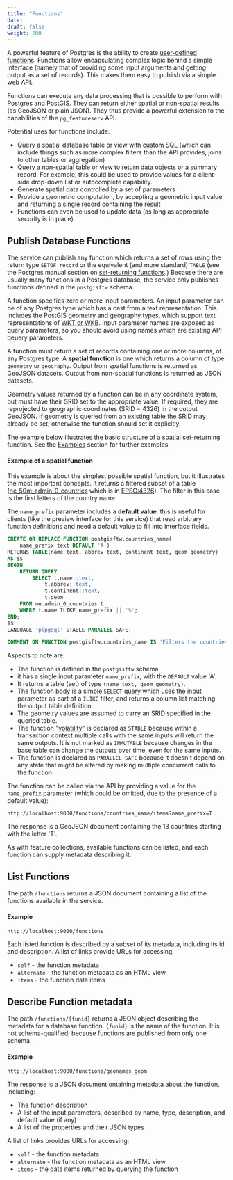 ```yaml
---
title: "Functions"
date:
draft: false
weight: 200
---
```


A powerful feature of Postgres is the ability to create
[user-defined functions](https://www.postgresql.org/docs/current/xfunc.html).
Functions allow encapsulating complex logic behind a simple
interface (namely that of providing some input arguments
and getting output as a set of records).
This makes them easy to publish via a simple web API.

Functions can execute any data processing that is
possible to perform with Postgres and PostGIS.
They can return either spatial or non-spatial results
(as GeoJSON or plain JSON).
They thus provide a powerful extension to the capabilities of
the `pg_featureserv` API.

Potential uses for functions include:

* Query a spatial database table or view with custom SQL
  (which can include things such as more complex filters than the API provides,
  joins to other tables or aggregation)
* Query a non-spatial table or view to return data objects or a summary record.
  For example, this could be used to provide values for a client-side drop-down list or autocomplete capability.
* Generate spatial data controlled by a set of parameters
* Provide a geometric computation,
  by accepting a geometric input value and returning a single record containing the result
* Functions can even be used to update data (as long as appropriate security is in place).

## Publish Database Functions

The service can publish any function which returns a set of rows
using the return type `SETOF record`
or the equivalent (and more standard) `TABLE`
(see the Postgres manual section on [set-returning functions](https://www.postgresql.org/docs/current/xfunc-sql.html#XFUNC-SQL-FUNCTIONS-RETURNING-SET).)
Because there are usually many functions in a Postgres database,
the service only publishes functions defined in the `postgisftw` schema.

A function specifies zero or more input parameters.
An input parameter can be of any Postgres type
which has a cast from a text representation.  This includes the PostGIS geometry
and geography types, which support text representations of
[WKT or WKB](https://postgis.net/docs/manual-3.0/using_postgis_dbmanagement.html#OpenGISWKBWKT).
Input parameter names are exposed as query parameters,
so you should avoid using names which are existing API qeuery parameters.

A function must return a set of records containing one or more
columns, of any Postgres type.
A **spatial function** is one which returns a column of type `geometry` or `geography`.
Output from spatial functions is returned as GeoJSON datasets.
Output from non-spatial functions is returned as JSON datasets.

Geometry values returned by a function can be in any coordinate system,
but must have their SRID set to the appropriate value.
If required, they are reprojected to geographic coordinates (SRID = 4326) in the output GeoJSON.
If geometry is queried from an existing table the SRID may already be set;
otherwise the function should set it explicitly.

The example below illustrates
the basic structure of a spatial set-returning function.
See the [Examples](/examples/) section for further examples.

#### Example of a spatial function

This example is about the simplest possible spatial function,
but it illustrates the most important concepts.
It returns a filtered subset of a table ([ne_50m_admin_0_countries](https://www.naturalearthdata.com/http//www.naturalearthdata.com/download/50m/cultural/ne_50m_admin_0_countries.zip) which is in [EPSG:4326](https://epsg.io/4326)).
The filter in this case is the first letters of the country name.

The `name_prefix` parameter includes a **default value**: this is useful for clients
(like the preview interface for this service)
that read arbitrary function definitions and need a default value to fill into interface fields.

```sql
CREATE OR REPLACE FUNCTION postgisftw.countries_name(
	name_prefix text DEFAULT 'A')
RETURNS TABLE(name text, abbrev text, continent text, geom geometry)
AS $$
BEGIN
	RETURN QUERY
		SELECT t.name::text,
            t.abbrev::text,
            t.continent::text,
            t.geom
    FROM ne.admin_0_countries t
    WHERE t.name ILIKE name_prefix || '%';
END;
$$
LANGUAGE 'plpgsql' STABLE PARALLEL SAFE;

COMMENT ON FUNCTION postgisftw.countries_name IS 'Filters the countries table by the initial letters of the name using the "name_prefix" parameter.';
```

Aspects to note are:

* The function is defined in the `postgisftw` schema.
* it has a single input parameter `name_prefix`, with the `DEFAULT` value 'A'.
* It returns a table (set) of type `(name text, geom geometry)`.
* The function body is a simple `SELECT` query which uses the input parameter as part of a `ILIKE` filter,
  and returns a column list matching the output table definition.
* The geometry values are assumed to carry an SRID specified in the queried table.
* The function "[volatility](https://www.postgresql.org/docs/current/xfunc-volatility.html)" is declared as `STABLE` because within a transaction context multiple calls with the same inputs will return the same outputs. It is not marked as `IMMUTABLE` because changes in the base table can change the outputs over time, even for the same inputs.
* The function is declared as `PARALLEL SAFE` because it doesn't depend on any state that might be altered by making multiple concurrent calls to the function.

The function can be called via the API by providing a value for the `name_prefix` parameter
(which could be omitted, due to the presence of a default value):

```
http://localhost:9000/functions/countries_name/items?name_prefix=T
```

The response is a GeoJSON document containing the 13 countries starting with the letter 'T'.

As with feature collections, available functions can be listed,
and each function can supply metadata describing it.

## List Functions

The path `/functions` returns a JSON document
containing a list of the functions available in the service.

#### Example
```
http://localhost:9000/functions
```

Each listed function is described by a subset of its metadata,
including its id and description.
A list of links provide URLs for accessing:

* `self` - the function metadata
* `alternate` - the function metadata as an HTML view
* `items` - the function data items


## Describe Function metadata

The path `/functions/{funid}` returns a JSON object describing
the metadata for a database function.
`{funid}` is the name of the function.
It is not schema-qualified, because functions
are published from only one schema.

#### Example
```
http://localhost:9000/functions/geonames_geom
```

The response is a JSON document ontaining metadata about the function, including:

* The function description
* A list of the input parameters, described by name, type, description, and default value (if any)
* A list of the properties and their JSON types

A list of links provides URLs for accessing:

* `self` - the function metadata
* `alternate` - the function metadata as an HTML view
* `items` - the data items returned by querying the function
